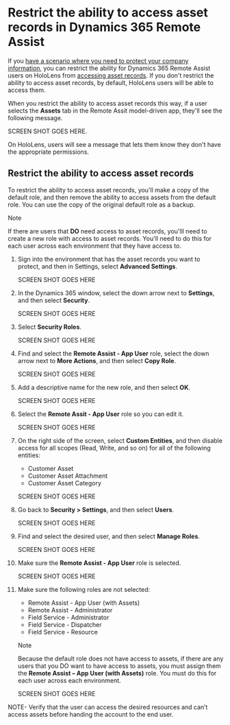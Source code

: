 
# Restrict the ability to access asset records in Dynamics 365 Remote Assist

If you [have a scenario where you need to protect your company information](restricted-mode-overview.md), you can restrict the ability for Dynamics 365 Remote Assist users on HoloLens from [accessing asset records](asset-capture-overview.md). If you don't restrict the ability to access asset records, by default, HoloLens users will be able to access them. 

When you restrict the ability to access asset records this way, if a user selects the **Assets** tab in the Remote Assit model-driven app, they'll see the following message.

SCREEN SHOT GOES HERE.

On HoloLens, users will see a message that lets them know they don't have the appropriate permissions. 

## Restrict the ability to access asset records

To restrict the ability to access asset records, you'll make a copy of the default role, and then remove the ability to access assets from the default role. You can use the copy of the original default role as a backup. 

> [!NOTE]
> If there are users that **DO** need access to asset records, you'lll need to create a new role with access to asset records. You'll need to do this for each user across each environment that they have access to.  

1. Sign into the environment that has the asset records you want to protect, and then in Settings, select **Advanced Settings**.

    SCREEN SHOT GOES HERE

2. In the Dynamics 365 window, select the down arrow next to **Settings**, and then select **Security**.

    SCREEN SHOT GOES HERE

3. Select **Security Roles**.

    SCREEN SHOT GOES HERE

4. Find and select the **Remote Assist - App User** role, select the down arrow next to **More Actions**, and then select **Copy Role**.

    SCREEN SHOT GOES HERE

5. Add a descriptive name for the new role, and then select **OK**.

    SCREEN SHOT GOES HERE

6. Select the **Remote Assit - App User** role so you can edit it. 

    SCREEN SHOT GOES HERE

7. On the right side of the screen, select **Custom Entities**, and then disable access for all scopes (Read, Write, and so on) for all of the following entities:

    - Customer Asset
    - Customer Asset Attachment
    - Customer Asset Category

    SCREEN SHOT GOES HERE

8. Go back to **Security > Settings**, and then select **Users**.

    SCREEN SHOT GOES HERE

9. Find and select the desired user, and then select **Manage Roles**.

    SCREEN SHOT GOES HERE

10. Make sure the **Remote Assist - App User** role is selected.

    SCREEN SHOT GOES HERE

11. Make sure the following roles are not selected:
    - Remote Assist - App User (with Assets)
    - Remote Assist - Administrator
    - Field Service - Administrator
    - Field Service - Dispatcher
    - Field Service - Resource

    > [!NOTE]
    > Because the default role does not have access to assets, if there are any users that you DO want to have access to assets, you must assign them the **Remote Assist – App User (with Assets)** role. You must do this for each user across each environment.

    SCREEN SHOT GOES HERE

NOTE- Verify that the user can access the desired resources and can’t access assets before handing the account to the end user.

